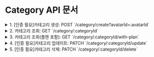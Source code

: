 # Category API 문서

<details>
  <summary>1. [인증 필요]카테고리 생성: POST `/category/create?avatarId=:avatarId`</summary>
  
**request**:

```
{
    "categoryTitle": "new category"
}
```

**response**:

- 성공:

```
{
    "createdAt": "2025-02-11T08:59:17.012Z",
    "updatedAt": "2025-02-11T08:59:17.012Z",
    "isUpdated": false,
    "categoryId": 1,
    "categoryTitle": "new category",
    "avatar": {
        "createdAt": "2025-02-11T08:54:42.813Z",
        "updatedAt": "2025-02-11T08:58:07.737Z",
        "isUpdated": true,
        "avatarId": 1,
        "nickname": "new_nickname",
        "introduce": "HELLO WORLD!",
        "profileImage": "uploads/profileImages/default.png"
    }
}
```

- 실패:

```
{
    "success": false,
    "message": "카테고리 제목은 20자 내여야 합니다.",
    "error": "Bad Request",
    "statusCode": 400
}
```

- 실패(동일 카테고리 이름):

```
{
    "success": false,
    "message": "동일한 제목의 카테고리가 이미 존재합니다.",
    "error": "Conflict",
    "statusCode": 409
}
```

</details>

<details>
  <summary>2. 카테고리 조회: GET `/category/:categoryId`</summary>

**response**:

- 성공:

```
{
    "createdAt": "2025-02-11T08:59:17.012Z",
    "updatedAt": "2025-02-11T08:59:17.012Z",
    "isUpdated": false,
    "categoryId": 2,
    "categoryTitle": "new category",
    "avatar": {
        "createdAt": "2025-02-11T08:54:42.813Z",
        "updatedAt": "2025-02-11T08:58:07.737Z",
        "isUpdated": true,
        "avatarId": 1,
        "nickname": "new_nickname",
        "introduce": "HELLO WORLD!",
        "profileImage": "uploads/profileImages/default.png"
    }
}
```

- 실패:

```
{
    "success": false,
    "message": "2에 해당하는 카테고리를 찾을 수 없습니다.",
    "error": "Not Found",
    "statusCode": 404
}
```

</details>

<details>
  <summary>3. 카테고리 조회(플랜 포함): GET `/category/:categoryId/with-plan`</summary>

**response**:

- 성공:

```
{
    "createdAt": "2025-02-11T08:59:17.012Z",
    "updatedAt": "2025-02-11T08:59:17.012Z",
    "isUpdated": false,
    "categoryId": 2,
    "categoryTitle": "new category",
    "plans": [
        {
            "createdAt": "2025-02-11T09:04:44.153Z",
            "updatedAt": "2025-02-11T09:04:44.153Z",
            "isUpdated": false,
            "planId": 1,
            "planTitle": "내 여행 계획",
            "planMainImage": "uploads/planImages/default.png",
            "status": "PUBLIC",
            "travelStartDate": "20250620",
            "travelEndDate": "20250627",
            "likesCount": 0,
            "totalExpenses": "0.00",
            "destinations": [
                {
                    "createdAt": "2025-02-11T09:04:44.193Z",
                    "updatedAt": "2025-02-11T09:04:44.193Z",
                    "isUpdated": false,
                    "destinationId": 1,
                    "planId": 1,
                    "destination": {
                        "destinationId": 1,
                        "destinationName": "프랑스"
                    }
                },
                {
                    "createdAt": "2025-02-11T09:04:44.221Z",
                    "updatedAt": "2025-02-11T09:04:44.221Z",
                    "isUpdated": false,
                    "destinationId": 2,
                    "planId": 1,
                    "destination": {
                        "destinationId": 2,
                        "destinationName": "스위스"
                    }
                }
            ]
        }
    ],
    "avatar": {
        "createdAt": "2025-02-11T08:54:42.813Z",
        "updatedAt": "2025-02-11T08:58:07.737Z",
        "isUpdated": true,
        "avatarId": 1,
        "nickname": "new_nickname",
        "introduce": "HELLO WORLD!",
        "profileImage": "uploads/profileImages/default.png"
    }
}
```

- 실패:

```
{
    "success": false,
    "message": "2에 해당하는 카테고리를 찾을 수 없습니다.",
    "error": "Not Found",
    "statusCode": 404
}
```

</details>

<details>
  <summary>4. [인증 필요]카테고리 업데이트: PATCH `/category/:categoryId/update`</summary>
  
**request**:

```
{
    "categoryTitle": "유럽 여행"
}
```

**response**:

- 성공:

```
{
    "createdAt": "2025-02-11T08:59:17.012Z",
    "updatedAt": "2025-02-11T09:06:09.981Z",
    "isUpdated": true,
    "categoryId": 2,
    "categoryTitle": "유럽 여행",
    "avatar": {
        "createdAt": "2025-02-11T08:54:42.813Z",
        "updatedAt": "2025-02-11T08:58:07.737Z",
        "isUpdated": true,
        "avatarId": 1,
        "nickname": "new_nickname",
        "introduce": "HELLO WORLD!",
        "profileImage": "uploads/profileImages/default.png"
    }
}
```

- 실패:

```
{
    "success": false,
    "message": "카테고리 제목은 20자 내여야 합니다.",
    "error": "Bad Request",
    "statusCode": 400
}
```

</details>
<details>
  <summary>5. [인증 필요]카테고리 삭제: PATCH `/category/:categoryId/delete`</summary>

**response**:

- 성공:

```
{
    "message": "성공적으로 삭제되었습니다."
}
```

- 실패:

```
{
    "success": false,
    "message": "12에 해당하는 카테고리를 찾을 수 없습니다.",
    "error": "Not Found",
    "statusCode": 404
}
```

</details>
